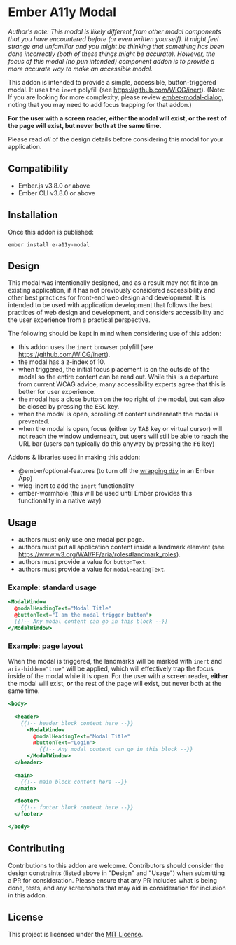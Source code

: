 # Ember A11y Modal

_Author's note: This modal is likely different from other modal components that you have encountered before (or even written yourself). It might feel strange and unfamiliar and you might be thinking that something has been done incorrectly (both of these things might be accurate). However, the focus of this modal (no pun intended) component addon is to provide a more accurate way to make an accessible modal._

This addon is intended to provide a simple, accessible, button-triggered modal. It uses the `inert` polyfill (see https://github.com/WICG/inert). (Note: If you are looking for more complexity, please review [ember-modal-dialog](https://github.com/yapplabs/ember-modal-dialog), noting that you may need to add focus trapping for that addon.)

**For the user with a screen reader, either the modal will exist, or the rest of the page will exist, but never both at the same time.**

Please read _all_ of the design details before considering this modal for your application.

## Compatibility

* Ember.js v3.8.0 or above
* Ember CLI v3.8.0 or above

## Installation

Once this addon is published:

```
ember install e-a11y-modal
```

## Design

This modal was intentionally designed, and as a result may not fit into an existing application, if it has not previously considered accessibility and other best practices for front-end web design and development.  It is intended to be used with application development that follows the best practices of web design and development, and considers accessibility and the user experience from a practical perspective.

The following should be kept in mind when considering use of this addon:

* this addon uses the `inert` browser polyfill (see https://github.com/WICG/inert).
* the modal has a z-index of 10.
* when triggered, the initial focus placement is on the outside of the modal so the entire content can be read out. While this is a departure from current WCAG advice, many accessibility experts agree that this is better for user experience.
* the modal has a close button on the top right of the modal, but can also be closed by pressing the <kbd>ESC</kbd> key.
* when the modal is open, scrolling of content underneath the modal is prevented.
* when the modal is open, focus (either by <kbd>TAB</kbd> key or virtual cursor) will not reach the window underneath, but users will still be able to reach the URL bar (users can typically do this anyway by pressing the <kbd>F6</kbd> key)

Addons & libraries used in making this addon:

* @ember/optional-features (to turn off the [wrapping `div`](https://github.com/emberjs/ember-optional-features) in an Ember App)
* wicg-inert to add the `inert` functionality
* ember-wormhole (this will be used until Ember provides this functionality in a native way)

## Usage

* authors must only use one modal per page.
* authors must put all application content inside a landmark element (see https://www.w3.org/WAI/PF/aria/roles#landmark_roles).
* authors must provide a value for `buttonText`.
* authors must provide a value for `modalHeadingText`.

### Example: standard usage

```hbs
<ModalWindow
  @modalHeadingText="Modal Title"
  @buttonText="I am the modal trigger button">
  {{!-- Any modal content can go in this block --}}
</ModalWindow>
```  

### Example: page layout

When the modal is triggered, the landmarks will be marked with `inert` and `aria-hidden="true"` will be applied, which will effectively trap the focus inside of the modal while it is open. For the user with a screen reader, **either** the modal will exist, **or** the rest of the page will exist, but never both at the same time.

```hbs
<body>
  
  <header>
    {{!-- header block content here --}}
      <ModalWindow
        @modalHeadingText="Modal Title"
        @buttonText="Login">
          {{!-- Any modal content can go in this block --}}
      </ModalWindow>
  </header>
  
  <main>
    {{!-- main block content here --}}
  </main>

  <footer>
    {{!-- footer block content here --}}
  </footer>

</body>
```

## Contributing

Contributions to this addon are welcome. Contributors should consider the design constraints (listed above in "Design" and "Usage") when submitting a PR for consideration. Please ensure that any PR includes what is being done, tests, and any screenshots that may aid in consideration for inclusion in this addon.

## License

This project is licensed under the [MIT License](LICENSE.md).
